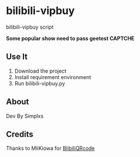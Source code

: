 # bilibili-vipbuy

bilibili-vipbuy script

**Some popular show need to pass geetest CAPTCHE**

## Use It

1. Download the project
2. Install requirement environment
3. Run bilibili-vipbuy.py

## About

Dev By Simplxs

## Credits

Thanks to MliKiowa for [BlibiliQRcode](https://github.com/MliKiowa/BlibiliQRcode)